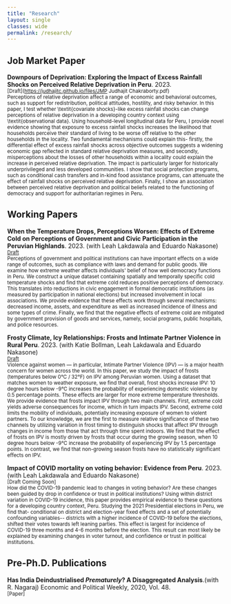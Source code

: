 ```yaml
---
title: "Research"
layout: single
classes: wide
permalink: /research/
---
```


## Job Market Paper

**Downpours of Deprivation: Exploring the Impact of Excess Rainfall Shocks on Perceived Relative Deprivation in Peru**. 2023.
<br/><small>[Draft](https://judhajitc.github.io/files/JMP Judhajit Chakraborty.pdf)</small><br>
<small>
Perceptions of relative deprivation affect a range of economic and behavioral outcomes, such as support for redistribution, political attitudes, hostility, and risky behavior. In this paper, I test whether \textit{covariate shocks}-like excess rainfall shocks can change perceptions of relative deprivation in a developing country context using \textit{observational data}. Using household-level longitudinal data for Peru, I provide novel evidence showing that exposure to excess rainfall shocks increases the likelihood that households perceive their standard of living to be worse off relative to the other households in the locality. Two fundamental mechanisms could explain this- firstly, the differential effect of excess rainfall shocks across objective outcomes suggests a widening economic gap reflected in standard relative deprivation measures, and secondly, misperceptions about the losses of other households within a locality could explain the increase in perceived relative deprivation. The impact is particularly larger for historically underprivileged and less developed communities. I show that social protection programs, such as conditional cash transfers and in-kind food assistance programs, can attenuate the effect of rainfall shocks on perceived relative deprivation. Finally, I show an association between perceived relative deprivation and political beliefs related to the functioning of democracy and support for authoritarian regimes in Peru.
</small>

## Working Papers
**When the Temperature Drops, Perceptions Worsen: Effects of Extreme Cold on Perceptions of Government and Civic Participation in the Peruvian Highlands**. 2023. (with Leah Lakdawala and Eduardo Nakasone)
<br/><small>[Draft](https://judhajitc.github.io/files/FrostAndDemocracy.pdf)</small><br>
<small>
Perceptions of government and political institutions can have important effects on a wide range of outcomes, such as compliance with laws and demand for public goods. We examine how extreme weather affects individuals' belief of how well democracy functions in Peru.  We construct a unique dataset containing spatially and temporally specific cold temperature shocks and find that extreme cold reduces positive perceptions of democracy.  This translates into reductions in civic engagement in formal democratic institutions (as measured by participation in national elections) but increased involvement in local associations. We provide evidence that these effects work through several mechanisms: decreased income, assets, and expenditure as well as increased incidence of illness and some types of crime.  Finally, we find that the negative effects of extreme cold are mitigated by government provision of goods and services, namely, social programs, public hospitals, and police resources. 
</small>

**Frosty Climate, Icy Relationships: Frosts and Intimate Partner Violence in Rural Peru**. 2023. (with Katie Bollman, Leah Lakdawala and Eduardo Nakasone) 
<br/><small>[Draft](https://judhajitc.github.io/files/Frosts_and_IPV.pdf)</small><br>
<small>
Violence against women — in particular, Intimate Partner Violence (IPV) — is a major health concern for
women across the world. In this paper, we study the impact of frosts (temperatures below 0°C / 32°F) on IPV
among Peruvian women. Using a dataset that matches women to weather exposure, we find that overall, frost
shocks increase IPV: 10 degree hours below -9°C increases the probability of experiencing domestic violence
by 0.5 percentage points. These effects are larger for more extreme temperature thresholds. We provide
evidence that frosts impact IPV through two main channels. First, extreme cold yields adverse consequences
for income, which in turn impacts IPV. Second, extreme cold limits the mobility of individuals, potentially
increasing exposure of women to violent partners. To our knowledge, we are the first to measure relative
significance of these two channels by utilizing variation in frost timing to distinguish shocks that affect IPV
through changes in income from those that act through time spent indoors. We find that the effect of frosts
on IPV is mostly driven by frosts that occur during the growing season, when 10 degree hours below -9°C
increase the probability of experiencing IPV by 1.5 percentage points. In contrast, we find that non-growing
season frosts have no statistically significant effects on IPV.
</small>

**Impact of COVID mortality on voting behavior: Evidence from Peru**. 2023. (with Leah Lakdawala and Eduardo Nakasone)
<br/><small>[Draft Coming Soon]</small><br>
<small>
How did the COVID-19 pandemic lead to changes in voting behavior? Are these changes been guided by
drop in confidence or trust in political institutions? Using within district variation in COVID-19 incidence,
this paper provides empirical evidence to these questions for a developing country context, Peru. Studying the
2021 Presidential elections in Peru, we find that- conditional on district and election-year fixed effects and a
set of potentially confounding variables-- districts with a higher incidence of COVID-19 before the elections,
shifted their votes towards left leaning parties. This effect is largest for incidence of COVID-19 three months
and 4-6 months before the election. This result can most likely be explained by examining changes in voter
turnout, and confidence or trust in political institutions.
</small>

## Pre-Ph.D. Publications

**Has India Deindustrialised *Prematurely*? A Disaggregated Analysis**.(with R. Nagaraj) Economic and Political Weekly, 2020, Vol. 48. <br/><small>[Paper]</small><br>



